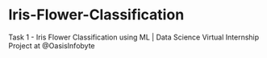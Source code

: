 # Iris-Flower-Classification
Task 1 - Iris Flower Classification using ML | Data Science Virtual Internship Project at @OasisInfobyte

